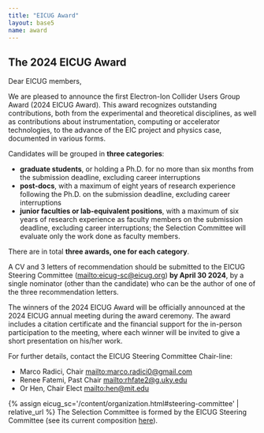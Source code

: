 ```yaml
---
title: "EICUG Award"
layout: base5
name: award
---
```


## The   2024   EICUG   Award

Dear EICUG members, 

   We are pleased to announce the first Electron-Ion Collider Users Group Award (2024 EICUG Award). This award recognizes outstanding contributions, both from the experimental and theoretical disciplines, as well as contributions about instrumentation, computing or accelerator technologies, to the advance of the EIC project and physics case, documented in various forms. 

Candidates will be grouped in __three categories__:
   * __graduate students__, or holding a Ph.D. for no more than six months from the submission deadline, excluding career interruptions
   * __post-docs__, with a maximum of eight years of research experience following the Ph.D. on the submission deadline, excluding career interruptions
   * __junior faculties or lab-equivalent positions__, with a maximum of six years of research experience as faculty members on the submission deadline, excluding career interruptions; the Selection Committee will evaluate only the work done as faculty members.

There are in total __three awards, one for each category__.

A CV and 3 letters of recommendation should be submitted to the EICUG Steering Committee (<mailto:eicug-sc@eicug.org>) __by April 30 2024__, by a single nominator (other than the candidate) who can be the author of one of the three recommendation letters.

The winners of the 2024 EICUG Award will be officially announced at the 2024 EICUG annual meeting during the award ceremony. 
The award includes a citation certificate and the financial support for the in-person participation to the meeting, where each winner will be invited to give a short presentation on his/her work. 

For further details, contact the EICUG Steering Committee Chair-line: 
  * Marco Radici, Chair  <mailto:marco.radici0@gmail.com>
  * Renee Fatemi, Past Chair  <mailto:rhfate2@g.uky.edu>
  * Or Hen, Chair Elect  <mailto:hen@mit.edu>

{% assign eicug_sc='/content/organization.html#steering-committee' | relative_url %}
The Selection Committee is formed by the EICUG Steering Committee (see its current composition <a href="{{ eicug_sc }}">here</a>). 
